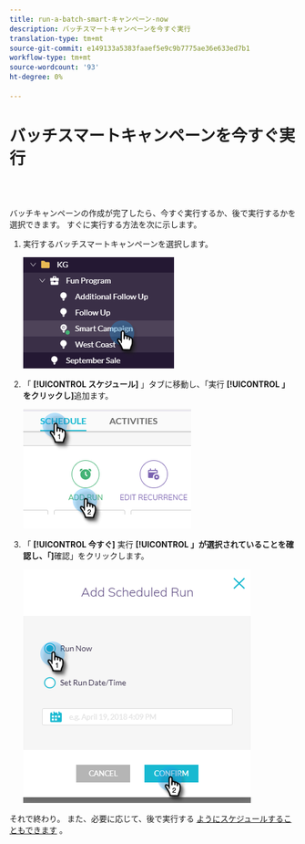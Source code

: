 ```yaml
---
title: run-a-batch-smart-キャンペーン-now
description: バッチスマートキャンペーンを今すぐ実行
translation-type: tm+mt
source-git-commit: e149133a5383faaef5e9c9b7775ae36e633ed7b1
workflow-type: tm+mt
source-wordcount: '93'
ht-degree: 0%

---
```



# バッチスマートキャンペーンを今すぐ実行

<br> 

バッチキャンペーンの作成が完了したら、今すぐ実行するか、後で実行するかを選択できます。 すぐに実行する方法を次に示します。

1. 実行するバッチスマートキャンペーンを選択します。

   ![イメージ1](/help/sky/assets/smart-campaigns/run-a-batch-smart-campaign-now/run-a-batch-smart-campaign-now-1.png)

1. 「 **[!UICONTROL スケジュール]** 」タブに移動し、「実行 **[!UICONTROL 」をクリックし]**&#x200B;追加ます。

   ![イメージ2](/help/sky/assets/smart-campaigns/run-a-batch-smart-campaign-now/run-a-batch-smart-campaign-now-2.png)

1. 「 **[!UICONTROL 今すぐ]** 実行 **[!UICONTROL 」が選択されていることを確認し、「]**&#x200B;確認」をクリックします。

   ![イメージ3](/help/sky/assets/smart-campaigns/run-a-batch-smart-campaign-now/run-a-batch-smart-campaign-now-3.png)

それで終わり。 また、必要に応じて、後で実行する [ようにスケジュールすることもできます](https://docs.marketo.com/display/DOCS/Schedule+a+Batch+Smart+Campaign+to+Run+Later) 。
